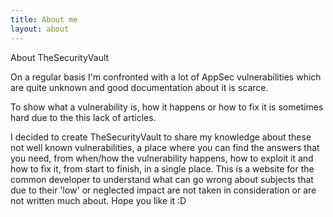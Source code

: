 ```yaml
---
title: About me
layout: about
---
```


About TheSecurityVault

On a regular basis I'm confronted with a lot of AppSec vulnerabilities which are quite unknown and good documentation about it is scarce.

To show what a vulnerability is, how it happens or how to fix it is sometimes hard due to the this lack of articles.

I decided to create TheSecurityVault to share my knowledge about these not well known vulnerabilities, a place where you can find the answers that you need, from when/how the vulnerability happens, how to exploit it and how to fix it, from start to finish, in a single place. This is a website for the common developer to understand what can go wrong about subjects that due to their 'low' or neglected impact are not taken in consideration or are not written much about. Hope you like it :D  
